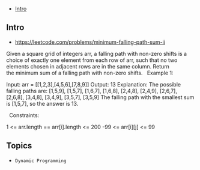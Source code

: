 - [Intro](#intro)

## Intro

- https://leetcode.com/problems/minimum-falling-path-sum-ii

Given a square grid of integers arr, a falling path with non-zero shifts is a choice of exactly one element from each row of arr, such that no two elements chosen in adjacent rows are in the same column.
Return the minimum sum of a falling path with non-zero shifts.
 
Example 1:

Input: arr = [[1,2,3],[4,5,6],[7,8,9]]
Output: 13
Explanation: 
The possible falling paths are:
[1,5,9], [1,5,7], [1,6,7], [1,6,8],
[2,4,8], [2,4,9], [2,6,7], [2,6,8],
[3,4,8], [3,4,9], [3,5,7], [3,5,9]
The falling path with the smallest sum is [1,5,7], so the answer is 13.

 
Constraints:

1 <= arr.length == arr[i].length <= 200
-99 <= arr[i][j] <= 99



## Topics

- `Dynamic Programming`


